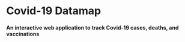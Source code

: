 # Covid-19 Datamap
#### An interactive web application to track Covid-19 cases, deaths, and vaccinations 
